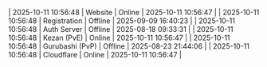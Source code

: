 | 2025-10-11 10:56:48 | Website | Online | 2025-10-11 10:56:47 |
| 2025-10-11 10:56:48 | Registration | Offline | 2025-09-09 16:40:23 |
| 2025-10-11 10:56:48 | Auth Server | Offline | 2025-08-18 09:33:31 |
| 2025-10-11 10:56:48 | Kezan (PvE) | Online | 2025-10-11 10:56:47 |
| 2025-10-11 10:56:48 | Gurubashi (PvP) | Offline | 2025-08-23 21:44:06 |
| 2025-10-11 10:56:48 | Cloudflare | Online | 2025-10-11 10:56:47 |
